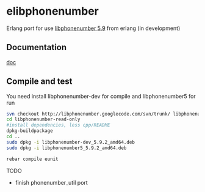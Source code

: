 elibphonenumber
===============

Erlang port for use [libphonenumber 5.9](https://code.google.com/p/libphonenumber/) from erlang (in development)

## Documentation

[doc](http://artefactop.github.io/elibphonenumber/ "documentation")

## Compile and test
You need install libphonenumber-dev for compile and libphonenumber5 for run

```bash
svn checkout http://libphonenumber.googlecode.com/svn/trunk/ libphonenumber-read-only
cd libphonenumber-read-only
#install dependencies, less cpp/README
dpkg-buildpackage
cd ..
sudo dpkg -i libphonenumber-dev_5.9.2_amd64.deb
sudo dpkg -i libphonenumber5_5.9.2_amd64.deb
```

```bash
rebar compile eunit
```

TODO 

- finish phonenumber_util port